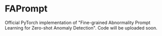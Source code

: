 # FAPrompt

Official PyTorch implementation of "Fine-grained Abnormality Prompt Learning for Zero-shot Anomaly Detection". Code will be uploaded soon.
